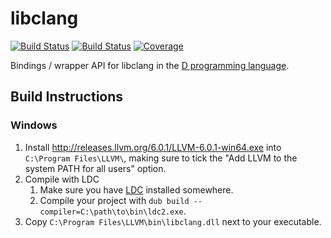 libclang
=========

[![Build Status](https://travis-ci.org/atilaneves/libclang.png?branch=master)](https://travis-ci.org/atilaneves/libclang)
[![Build Status](https://ci.appveyor.com/api/projects/status/github/atilaneves/libclang?branch=master&svg=true)](https://ci.appveyor.com/project/atilaneves/libclang)
[![Coverage](https://codecov.io/gh/atilaneves/libclang/branch/master/graph/badge.svg)](https://codecov.io/gh/atilaneves/libclang)


Bindings / wrapper API for libclang in the [D programming language](https://dlang.org).


Build Instructions
------------------

### Windows

1. Install http://releases.llvm.org/6.0.1/LLVM-6.0.1-win64.exe into `C:\Program Files\LLVM\`, making sure to tick the "Add LLVM to the system PATH for all users" option.
2. Compile with LDC
    1. Make sure you have [LDC](https://github.com/ldc-developers/ldc/releases) installed somewhere.
    2. Compile your project with `dub build --compiler=C:\path\to\bin\ldc2.exe`.
3. Copy `C:\Program Files\LLVM\bin\libclang.dll` next to your executable.
